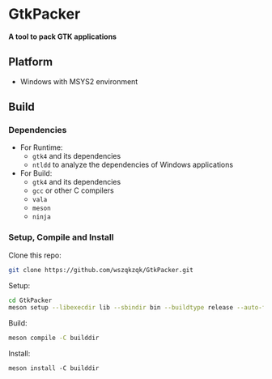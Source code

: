 # GtkPacker

**A tool to pack GTK applications**

## Platform

* Windows with MSYS2 environment

## Build

### Dependencies

* For Runtime:
  * `gtk4` and its dependencies
  * `ntldd` to analyze the dependencies of Windows applications
* For Build:
  * `gtk4` and its dependencies
  * `gcc` or other C compilers
  * `vala`
  * `meson`
  * `ninja`

### Setup, Compile and Install

Clone this repo:
```bash
git clone https://github.com/wszqkzqk/GtkPacker.git
```

Setup:
```bash
cd GtkPacker
meson setup --libexecdir lib --sbindir bin --buildtype release --auto-features enabled --wrap-mode nodownload -D b_lto=true -D b_pie=true builddir
```

Build:
```bash
meson compile -C builddir
```

Install:
```
meson install -C builddir
```
